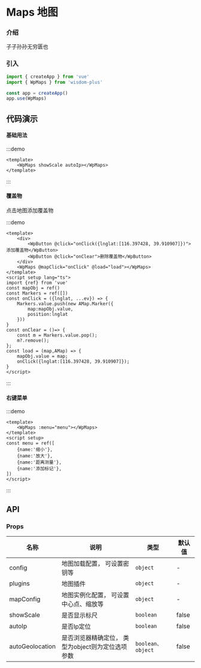 # Maps 地图

### 介绍

子子孙孙无穷匮也

### 引入

```js
import { createApp } from 'vue'
import { WpMaps } from 'wisdom-plus'

const app = createApp()
app.use(WpMaps)
```

## 代码演示

#### 基础用法

:::demo
```vue
<template>
    <WpMaps showScale autoIp></WpMaps>
</template>
```
:::

#### 覆盖物

点击地图添加覆盖物

:::demo

```vue
<template>
    <div>
        <WpButton @click="onClick({lnglat:[116.397428, 39.910907]})">添加覆盖物</WpButton>
        <WpButton @click="onClear">删除覆盖物</WpButton>
    </div>
    <WpMaps @mapClick="onClick" @load="load"></WpMaps>
</template>
<script setup lang="ts">
import {ref} from 'vue'
const mapObj = ref()
const Markers = ref([])
const onClick = ({lnglat, ...ev}) => {
    Markers.value.push(new AMap.Marker({
        map:mapObj.value,
        position:lnglat
    }))
}
const onClear = ()=> {
    const m = Markers.value.pop();
    m?.remove();
};
const load = (map,AMap) => {
    mapObj.value = map;
    onClick({lnglat:[116.397428, 39.910907]});
}
</script>
```
:::



#### 右键菜单

:::demo
```vue
<template>
    <WpMaps :menu="menu"></WpMaps>
</template>
<script setup>
const menu = ref([
    {name:'缩小'},
    {name:'放大'},
    {name:'距离测量'},
    {name:'添加标记'},
])
</script>
```
:::

## API

### Props

| 名称 | 说明                           | 类型                | 默认值   |
| ------- |------------------------------|-------------------|-------|
| config | 地图加载配置， 可设置密钥等               | `object`          | -     |
| plugins | 地图插件                         | `object`          | -     |
| mapConfig | 地图实例化配置， 可设置中心点、缩放等          | `object`          | -     |
| showScale | 是否显示标尺                       | `boolean`         | false |
| autoIp | 是否Ip定位                       | `boolean`         | false |
| autoGeolocation | 是否浏览器精确定位， 类型为object则为定位选项参数 | `boolean、object ` | false |


